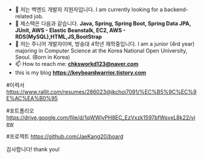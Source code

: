 - 🔭 저는 백엔드 개발자 지원자입니다. I am currently looking for a backend-related job.
- 🌱 제스택은 다음과 같습니다.  **Java, Spring, Spring Boot, Spring Data JPA, JUnit, AWS - Elastic Beanstalk, EC2, AWS - RDS(MySQL),HTML,JS,BootStrap**
- 📖 저는 주니어 개발자이며, 방송대 4학년 재학중입니다. I am a junior (4rd year) majoring in Computer Science at the Korea National Open University, Seoul. (Born in Korea)
- 📫 How to reach me: **chksworkd123@naver.com**
- this is my blog **https://keyboardwarrior.tistory.com**

#이력서
https://www.rallit.com/resumes/286023@jkchoi7091/%EC%B5%9C%EC%9E%AC%EA%B0%95

#포트폴리오
https://drive.google.com/file/d/1qWWlyPH8EC_EzVxzk1597bfWsvxL8k22/view

#프로젝트
https://github.com/JaeKang20/board


감사합니다!
thank you!
